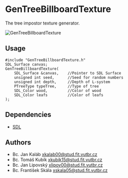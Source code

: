 GenTreeBillboardTexture
=======================
The tree impostor texture generator.

![GenTreeBillboardTexture](http://farm6.static.flickr.com/5003/5246466666_40d55ce14a_m.jpg)

Usage
-----
	#include "GenTreeBillboardTexture.h"
	SDL_Surface canvas;
	GenTreeBillboardTexture(
		SDL_Surface &canvas,	//Pointer to SDL Surface
		unsigned int seed,		//Seed for random numbers
		unsigned int depth,		//Depth of L-system
		PTreeType typeTree,		//Type of tree
		SDL_Color wood,			//Color of wood
		SDL_Color leafs			//Color of leafs
	);

Dependencies
------------
* [SDL](http://www.libsdl.org)

Authors
-------
* Bc. Jan Kaláb <xkalab00@stud.fit.vutbr.cz>
* Bc. Tomáš Kubík <xkubik15@stud.fit.vutbr.cz>
* Bc. Jan Lipovský <xlipov00@stud.fit.vutbr.cz>
* Bc. František Skála <xskala05@stud.fit.vutbr.cz>
